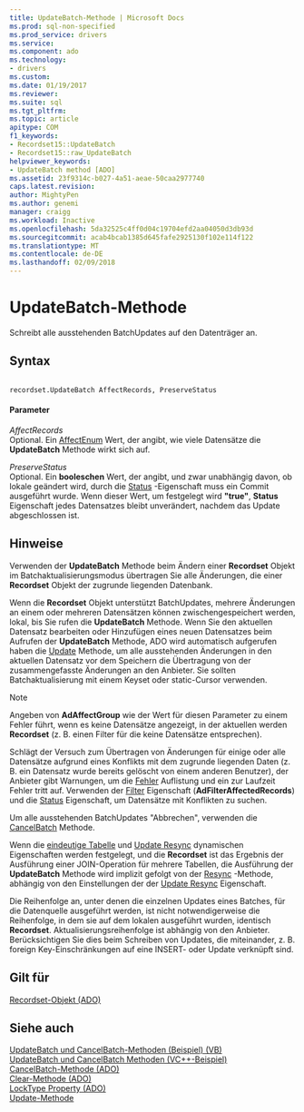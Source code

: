 ```yaml
---
title: UpdateBatch-Methode | Microsoft Docs
ms.prod: sql-non-specified
ms.prod_service: drivers
ms.service: 
ms.component: ado
ms.technology:
- drivers
ms.custom: 
ms.date: 01/19/2017
ms.reviewer: 
ms.suite: sql
ms.tgt_pltfrm: 
ms.topic: article
apitype: COM
f1_keywords:
- Recordset15::UpdateBatch
- Recordset15::raw_UpdateBatch
helpviewer_keywords:
- UpdateBatch method [ADO]
ms.assetid: 23f9314c-b027-4a51-aeae-50caa2977740
caps.latest.revision: 
author: MightyPen
ms.author: genemi
manager: craigg
ms.workload: Inactive
ms.openlocfilehash: 5da32525c4ff0d04c19704efd2aa04050d3db93d
ms.sourcegitcommit: acab4bcab1385d645fafe2925130f102e114f122
ms.translationtype: MT
ms.contentlocale: de-DE
ms.lasthandoff: 02/09/2018
---
```

# <a name="updatebatch-method"></a>UpdateBatch-Methode
Schreibt alle ausstehenden BatchUpdates auf den Datenträger an.  
  
## <a name="syntax"></a>Syntax  
  
```  
  
recordset.UpdateBatch AffectRecords, PreserveStatus  
```  
  
#### <a name="parameters"></a>Parameter  
 *AffectRecords*  
 Optional. Ein [AffectEnum](../../../ado/reference/ado-api/affectenum.md) Wert, der angibt, wie viele Datensätze die **UpdateBatch** Methode wirkt sich auf.  
  
 *PreserveStatus*  
 Optional. Ein **booleschen** Wert, der angibt, und zwar unabhängig davon, ob lokale geändert wird, durch die [Status](../../../ado/reference/ado-api/status-property-ado-recordset.md) -Eigenschaft muss ein Commit ausgeführt wurde. Wenn dieser Wert, um festgelegt wird **"true"**, **Status** Eigenschaft jedes Datensatzes bleibt unverändert, nachdem das Update abgeschlossen ist.  
  
## <a name="remarks"></a>Hinweise  
 Verwenden der **UpdateBatch** Methode beim Ändern einer **Recordset** Objekt im Batchaktualisierungsmodus übertragen Sie alle Änderungen, die einer **Recordset** Objekt der zugrunde liegenden Datenbank.  
  
 Wenn die **Recordset** Objekt unterstützt BatchUpdates, mehrere Änderungen an einem oder mehreren Datensätzen können zwischengespeichert werden, lokal, bis Sie rufen die **UpdateBatch** Methode. Wenn Sie den aktuellen Datensatz bearbeiten oder Hinzufügen eines neuen Datensatzes beim Aufrufen der **UpdateBatch** Methode, ADO wird automatisch aufgerufen haben die [Update](../../../ado/reference/ado-api/update-method.md) Methode, um alle ausstehenden Änderungen in den aktuellen Datensatz vor dem Speichern die Übertragung von der zusammengefasste Änderungen an den Anbieter. Sie sollten Batchaktualisierung mit einem Keyset oder static-Cursor verwenden.  
  
> [!NOTE]
>  Angeben von **AdAffectGroup** wie der Wert für diesen Parameter zu einem Fehler führt, wenn es keine Datensätze angezeigt, in der aktuellen werden **Recordset** (z. B. einen Filter für die keine Datensätze entsprechen).  
  
 Schlägt der Versuch zum Übertragen von Änderungen für einige oder alle Datensätze aufgrund eines Konflikts mit dem zugrunde liegenden Daten (z. B. ein Datensatz wurde bereits gelöscht von einem anderen Benutzer), der Anbieter gibt Warnungen, um die [Fehler](../../../ado/reference/ado-api/errors-collection-ado.md) Auflistung und ein zur Laufzeit Fehler tritt auf. Verwenden der [Filter](../../../ado/reference/ado-api/filter-property.md) Eigenschaft (**AdFilterAffectedRecords**) und die [Status](../../../ado/reference/ado-api/status-property-ado-recordset.md) Eigenschaft, um Datensätze mit Konflikten zu suchen.  
  
 Um alle ausstehenden BatchUpdates "Abbrechen", verwenden die [CancelBatch](../../../ado/reference/ado-api/cancelbatch-method-ado.md) Methode.  
  
 Wenn die [eindeutige Tabelle](../../../ado/reference/ado-api/unique-table-unique-schema-unique-catalog-properties-dynamic-ado.md) und [Update Resync](../../../ado/reference/ado-api/update-resync-property-dynamic-ado.md) dynamischen Eigenschaften werden festgelegt, und die **Recordset** ist das Ergebnis der Ausführung einer JOIN-Operation für mehrere Tabellen, die Ausführung der **UpdateBatch** Methode wird implizit gefolgt von der [Resync](../../../ado/reference/ado-api/resync-method.md) -Methode, abhängig von den Einstellungen der der [Update Resync](../../../ado/reference/ado-api/update-resync-property-dynamic-ado.md) Eigenschaft.  
  
 Die Reihenfolge an, unter denen die einzelnen Updates eines Batches, für die Datenquelle ausgeführt werden, ist nicht notwendigerweise die Reihenfolge, in dem sie auf dem lokalen ausgeführt wurden, identisch **Recordset**. Aktualisierungsreihenfolge ist abhängig von den Anbieter. Berücksichtigen Sie dies beim Schreiben von Updates, die miteinander, z. B. foreign Key-Einschränkungen auf eine INSERT- oder Update verknüpft sind.  
  
## <a name="applies-to"></a>Gilt für  
 [Recordset-Objekt (ADO)](../../../ado/reference/ado-api/recordset-object-ado.md)  
  
## <a name="see-also"></a>Siehe auch  
 [UpdateBatch und CancelBatch-Methoden (Beispiel) (VB)](../../../ado/reference/ado-api/updatebatch-and-cancelbatch-methods-example-vb.md)   
 [UpdateBatch und CancelBatch Methoden (VC++-Beispiel)](../../../ado/reference/ado-api/updatebatch-and-cancelbatch-methods-example-vc.md)   
 [CancelBatch-Methode (ADO)](../../../ado/reference/ado-api/cancelbatch-method-ado.md)   
 [Clear-Methode (ADO)](../../../ado/reference/ado-api/clear-method-ado.md)   
 [LockType Property (ADO)](../../../ado/reference/ado-api/locktype-property-ado.md)   
 [Update-Methode](../../../ado/reference/ado-api/update-method.md)
